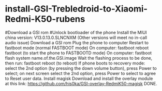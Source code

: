 # install-GSI-Trebledroid-to-Xiaomi-Redmi-K50-rubens
#Download a GSI rom
#Unlock bootloader of the phone
Install the MIUI china version: V13.0.13.0.SLNCNXM (Other versions will meet no in-call audio issue)
Download a GSI rom
Plug the phone to computer
Restart to fastboot mode (normal FASTBOOT mode)
On computer: fastboot reboot fastboot (to start the phone to FASTBOOTD mode)
On computer: fastboot flash system name.of.the.GSI.image
Wait the flashing process to be done, then run: fastboot reboot (to reboot)
If phone boots to recovery mode: select the 2nd option (by pressing the down volume button), press Power to select; on next screen select the 2nd option, press Power to select to agree to Reset user data.
Install magisk
Download and install the overlay module at this link: https://github.com/his0ka/GSI-overlay-RedmiK50-magisk
DONE.
